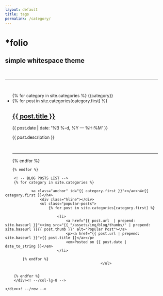 ```yaml
---
layout: default
title: tags
permalink: /category/
---
```


<div class="header-bar">
  <h1>*folio</h1>
  <h2>simple whitespace theme</h2>
  <br/>
  <hr>
  <br/>
</div>


<ul class="post-list">
    {% for category in site.categories %}
    {{category}}
      <li>
      {% for post in site.categories[category.first] %}
            <h2><a class="post-title" href="{{ post.url | prepend: site.baseurl }}">{{ post.title }}</a></h2>
            <p class="post-meta">{{ post.date | date: '%B %-d, %Y — %H:%M' }}</p>
            <p>{{ post.description }}</p>
            <br/>
            <hr/>
        {% endfor %}
      </li>
      
    {% endfor %}
</ul>


<div class="container mtb">
    <div class="row">
        <div class="col-lg-8">

        <! -- BLOG POSTS LIST -->
        {% for category in site.categories %}

                <a class="anchor" id="{{ category.first }}"></a><h4>{{ category.first }}</h4>
                    <div class="hline"></div>
                    <ul class="popular-posts">
                        {% for post in site.categories[category.first] %}

                            <li>
                                <a href="{{ post.url  | prepend: site.baseurl }}"><img src="{{ "/assets/img/blog/thumbs/" | prepend: site.baseurl }}{{ post.thumb }}" alt="Popular Post"></a>
                                <p><a href="{{ post.url | prepend: site.baseurl }}">{{ post.title }}</a></p>
                                <em>Posted on {{ post.date | date_to_string }}</em>
                            </li>

            {% endfor %}
                                                </ul>


        {% endfor %}
        </div><! --/col-lg-8 -->

    </div><! --/row -->
</div><! --/container -->
